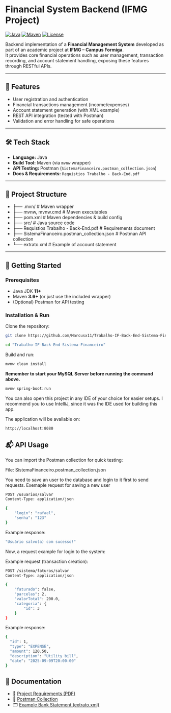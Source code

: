 # Financial System Backend (IFMG Project)

[![Java](https://img.shields.io/badge/Java-11%2B-blue?logo=java)](https://www.oracle.com/java/)
[![Maven](https://img.shields.io/badge/Maven-3.6%2B-C71A36?logo=apache-maven)](https://maven.apache.org/)
[![License](https://img.shields.io/badge/license-MIT-green)](LICENSE)

Backend implementation of a **Financial Management System** developed as part of an academic project at **IFMG – Campus Formiga**.  
It provides core financial operations such as user management, transaction recording, and account statement handling, exposing these features through RESTful APIs.

---

## 📌 Features

- User registration and authentication  
- Financial transactions management (income/expenses)  
- Account statement generation (with XML example)  
- REST API integration (tested with Postman)  
- Validation and error handling for safe operations  

---

## 🛠️ Tech Stack

- **Language:** Java  
- **Build Tool:** Maven (via `mvnw` wrapper)  
- **API Testing:** Postman (`SistemaFinanceiro.postman_collection.json`)  
- **Docs & Requirements:** `Requistios Trabalho - Back-End.pdf`  

---

## 📂 Project Structure

- ├── .mvn/ # Maven wrapper
- ├── mvnw, mvnw.cmd # Maven executables
- ├── pom.xml # Maven dependencies & build config
- ├── src/ # Java source code
- ├── Requistios Trabalho - Back-End.pdf # Requirements document
- ├── SistemaFinanceiro.postman_collection.json # Postman API collection
- └── extrato.xml # Example of account statement


---

## 🚀 Getting Started

### Prerequisites
- Java JDK **11+**
- Maven **3.6+** (or just use the included wrapper)
- (Optional) Postman for API testing

### Installation & Run

Clone the repository:
```bash
git clone https://github.com/Marcusx11/Trabalho-IF-Back-End-Sistema-Financeiro.git
```
```bash
cd "Trabalho-IF-Back-End-Sistema-Financeiro"
```

Build and run:
```bash
mvnw clean install
```
**Remember to start your MySQL Server before running the command above.**
```bash
mvnw spring-boot:run 
```
You can also open this project in any IDE of your choice for easier setups. I recommend you to use IntelliJ, since it was the IDE used for building this app.

The application will be available on:
```bash
http://localhost:8080
```

## 📬 API Usage

You can import the Postman collection for quick testing:

File: SistemaFinanceiro.postman_collection.json

You need to save an user to the database and login to it first to send requests.
Exemaple request for saving a new user
```bash
POST /usuarios/salvar
Content-Type: application/json

{
	"login": "rafael",
	"senha": "123"
}
```

Example response:
```bash
"Usuário salvo(a) com sucesso!"
```
Now, a request example for login to the system:

Example request (transaction creation):
```bash
POST /sistema/faturas/salvar
Content-Type: application/json

{
    "faturado": false,
    "parcelas": 2,
    "valorTotal": 200.0,
    "categoria": {
        "id": 3
    }
}
```

Example response:
```bash
{
  "id": 1,
  "type": "EXPENSE",
  "amount": 120.50,
  "description": "Utility bill",
  "date": "2025-09-09T20:00:00"
}
```

## 📖 Documentation

- 📄 [Project Requirements (PDF)](./Requistios%20Trabalho%20-%20Back-End.pdf)  
- 🧪 [Postman Collection](./SistemaFinanceiro.postman_collection.json)  
- 🗂️ [Example Bank Statement (extrato.xml)](./extrato.xml)  

